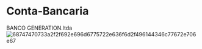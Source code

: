 # Conta-Bancaria
BANCO GENERATION.ltda
![68747470733a2f2f692e696d6775722e636f6d2f496144346c77672e706e67](https://user-images.githubusercontent.com/117536257/229310061-e090bb68-7d3f-4d54-8b3e-be9d54350d92.png)
